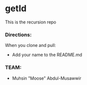 # getId

This is the recursion repo

### Directions:

When you clone and pull:
- Add your name to the README.md

### TEAM:
- Muhsin "Moose" Abdul-Musawwir
